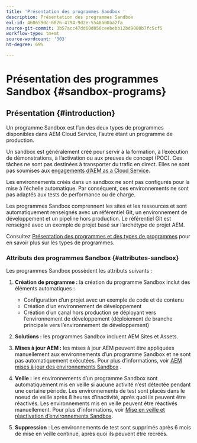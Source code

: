 ```yaml
---
title: 'Présentation des programmes Sandbox '
description: Présentation des programmes Sandbox
exl-id: 4606590c-6826-4794-9d2e-5548a00aa2fa
source-git-commit: 3b57acc47dd60d050ceebebb12bd9080b7fc5cf5
workflow-type: tm+mt
source-wordcount: '303'
ht-degree: 69%

---
```


# Présentation des programmes Sandbox {#sandbox-programs}

## Présentation {#introduction}

Un programme Sandbox est l’un des deux types de programmes disponibles dans AEM Cloud Service, l’autre étant un programme de production.

Un sandbox est généralement créé pour servir à la formation, à l’exécution de démonstrations, à l’activation ou aux preuves de concept (POC). Ces tâches ne sont pas destinées à transporter du trafic en direct. Elles ne sont pas soumises aux [engagements d’AEM as a Cloud Service](https://www.adobe.com/fr/legal/service-commitments.html).

Les environnements créés dans un sandbox ne sont pas configurés pour la mise à l’échelle automatique. Par conséquent, ces environnements ne sont pas adaptés aux tests de performance ou de charge.

Les programmes Sandbox comprennent les sites et les ressources et sont automatiquement renseignés avec un référentiel Git, un environnement de développement et un pipeline hors production. Le référentiel Git est renseigné avec un exemple de projet basé sur l’archétype de projet AEM.

Consultez [Présentation des programmes et des types de programmes](/help/onboarding/getting-access-to-aem-in-cloud/understand-program-types.md) pour en savoir plus sur les types de programmes.

### Attributs des programmes Sandbox {#attributes-sandbox}

Les programmes Sandbox possèdent les attributs suivants :

1. **Création de programme :** la création du programme Sandbox inclut des éléments automatiques :
   * Configuration d’un projet avec un exemple de code et de contenu
   * Création d’un environnement de développement
   * Création d’un canal hors production se déployant vers l’environnement de développement (déploiement de branche principale vers l’environnement de développement)

1. **Solutions :** les programmes Sandbox incluent AEM Sites et Assets.

1. **Mises à jour AEM :** les mises à jour AEM peuvent être appliquées manuellement aux environnements d’un programme Sandbox et ne sont pas automatiquement exécutées.
Pour plus d’informations, voir [AEM mises à jour des environnements Sandbox](/help/onboarding/getting-access-to-aem-in-cloud/hibernating-de-hibernating-sandbox-environments.md#aem-updates-sandbox) .

1. **Veille :** les environnements d’un programme Sandbox sont automatiquement mis en veille si aucune activité n’est détectée pendant une certaine période. Les environnements de test sont placés dans le noeud de veille après 8 heures d’inactivité, après quoi ils peuvent être réactivés. Les environnements mis en veille peuvent être réactivés manuellement.
Pour plus d’informations, voir [Mise en veille et réactivation d’environnements Sandbox](/help/onboarding/getting-access-to-aem-in-cloud/hibernating-de-hibernating-sandbox-environments.md).

1. **Suppression** : Les environnements de test sont supprimés après 6 mois de mise en veille continue, après quoi ils peuvent être recréés.
